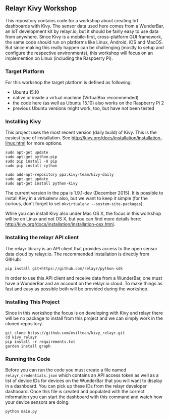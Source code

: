 ## Relayr Kivy Workshop

This repository contains code for a workshop about creating IoT dashboards with Kivy.
The sensor data used here comes from a WunderBar, an IoT development kit by relayr.io,
but it should be fairly easy to use data from anywhere.
Since Kivy is a mobile-first, cross-platform GUI framework, the same code should run
on platforms like Linux, Android, iOS and MacOS.
But since making this really happen can be challenging (mostly to setup and configure
the respective environments), this workshop will focus on an implemention on Linux
(including the Raspberry Pi).

### Target Platform

For this workshop the target platform is defined as following:

- Ubuntu 15.10
- native or inside a virtual machine (VirtualBox recommended)
- the code here (as well as Ubuntu 15.10) also works on the Raspberry Pi 2
- previous Ubuntu versions might work, too, but have not been tested

### Installing Kivy

This project uses the most recent version (daily build) of Kivy.
This is the easiest type of installation.
See http://kivy.org/docs/installation/installation-linux.html for more options.

```
sudo apt-get update
sudo apt-get python-pip
sudo pip install -U pip
sudo pip install cython

sudo add-apt-repository ppa:kivy-team/kivy-daily
sudo apt-get update
sudo apt-get install python-kivy
````

The current version in the ppa is 1.9.1-dev (December 2015).
It is possible to install Kivy in a virtualenv also, but we want to keep it simple 
(for the curious, don't forget to set `mkvirtualenv --system-site-packages`).

While you can install Kivy also under Mac OS X, the focus in this workshop will be
on Linux and not OS X, but you can find more details here:
http://kivy.org/docs/installation/installation-osx.html.

### Installing the relayr API client

The relayr library is an API client that provides access to the open sensor data 
cloud by relayr.io.
The recommended installation is directly from GitHub:

`pip install git+https://github.com/relayr/python-sdk`

In order to use this API client and receive data from a WunderBar, one must have
a WunderBar and an account on the relayr.io cloud. 
To make things as fast and easy as possible both will be provided during the
workshop.
  
### Installing This Project

Since in this workshop the focus is on developing with Kivy and relayr there will
be no package to install from this project and we can simply work in the cloned
repository.

```
git clone https://github.com/eviltnan/kivy_relayr.git
cd kivy_relayr
pip install -r requirements.txt
garden install graph
```

### Running the Code

Before you can run the code you must create a file named `relayr_credentials.json`
which contains an API access token as well as a list of device IDs for devices 
on the WunderBar that you will want to display in a dashboard.
You can pick up these IDs from the relayr developer dashboard.
Once this file is created and populated with the correct information you can start 
the dashboard with this command and watch how your device sensors are doing:

```
python main.py
```
